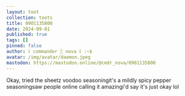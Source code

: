```yaml
---
layout: toot
collection: toots
title: 0901135800
date: 2024-09-01
published: true
tags: []
pinned: false
author: ⸸ commander ░ nova ⸸ :~$
avatar: /img/avatar/daemon.jpeg
mastodon: https://mastodon.online/@cmdr_nova/0901135800
---
```


Okay, tried the sheetz voodoo seasoningit's a mildly spicy pepper seasoningsaw people online calling it amazingi'd say it's just okay lol
